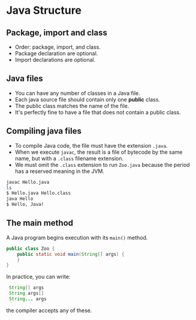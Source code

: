 # Java Structure

## Package, import and class

- Order: package, import, and class.
- Package declaration are optional.
- Import declarations are optional.

## Java files

- You can have any number of classes in a Java file.
- Each java source file should contain only one **public** class.
- The public class matches the name of the file.
- It's perfectly fine to have a file that does not contain a public class.

## Compiling java files

- To compile Java code, the file must have the extension `.java`.
- When we execute `javac`, the result is a file of bytecode by the same name, but with a `.class` filename extension.
- We must omit the `.class` extension to run `Zoo.java` because the period has a reserved meaning in the JVM.

```bash
javac Hello.java
ls
$ Hello.java Hello.class
java Hello
$ Hello, Java!
```

## The main method

A Java program begins execution with its `main()` method.

```java
public class Zoo {
    public static void main(String[] args) {
    }
}
```

In practice, you can write:

```Java
 String[] args
 String args[]
 String... args
 ```

 the compiler accepts any of these.
